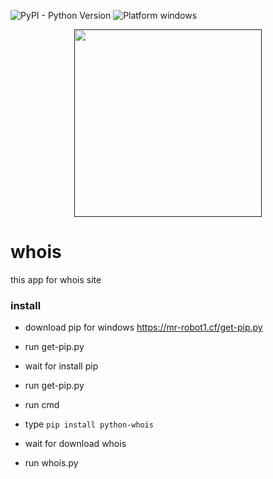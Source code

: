 ![PyPI - Python Version](https://img.shields.io/pypi/pyversions/Django.svg)
![Platform windows](https://img.shields.io/badge/Platform-windows-lightgrey.svg)

<p align="center">
  <a href=""><img width="300" src="https://mr-robot1.cf/cat-unicorn.jpg"></a>

# whois
this app for whois site

### install

- download pip for windows https://mr-robot1.cf/get-pip.py

- run get-pip.py

- wait for install pip

- run get-pip.py

- run cmd 

- type `pip install python-whois`

- wait for download whois

- run whois.py

